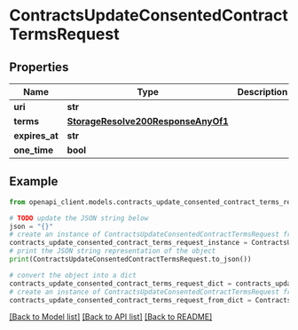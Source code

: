 # ContractsUpdateConsentedContractTermsRequest


## Properties

Name | Type | Description | Notes
------------ | ------------- | ------------- | -------------
**uri** | **str** |  | 
**terms** | [**StorageResolve200ResponseAnyOf1**](StorageResolve200ResponseAnyOf1.md) |  | 
**expires_at** | **str** |  | [optional] 
**one_time** | **bool** |  | [optional] 

## Example

```python
from openapi_client.models.contracts_update_consented_contract_terms_request import ContractsUpdateConsentedContractTermsRequest

# TODO update the JSON string below
json = "{}"
# create an instance of ContractsUpdateConsentedContractTermsRequest from a JSON string
contracts_update_consented_contract_terms_request_instance = ContractsUpdateConsentedContractTermsRequest.from_json(json)
# print the JSON string representation of the object
print(ContractsUpdateConsentedContractTermsRequest.to_json())

# convert the object into a dict
contracts_update_consented_contract_terms_request_dict = contracts_update_consented_contract_terms_request_instance.to_dict()
# create an instance of ContractsUpdateConsentedContractTermsRequest from a dict
contracts_update_consented_contract_terms_request_from_dict = ContractsUpdateConsentedContractTermsRequest.from_dict(contracts_update_consented_contract_terms_request_dict)
```
[[Back to Model list]](../README.md#documentation-for-models) [[Back to API list]](../README.md#documentation-for-api-endpoints) [[Back to README]](../README.md)


